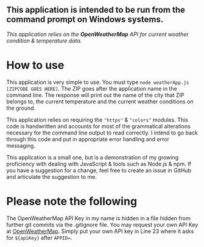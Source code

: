 ## This application is intended to be run from the command prompt on Windows systems.

*This application relies on the **OpenWeatherMap** API for current weather condition & temperature data.*

# How to use

This application is very simple to use. You must type `node weatherApp.js [ZIPCODE GOES HERE]`. The ZIP goes after
the application name in the command line. The response will print out the name of the city that ZIP belongs to, the current temperature
and the current weather conditions on the ground.

This application relies on requiring the `"https"` & `"colors"` modules. This code is handwritten and accounts for most of the
grammatical alterations necessary for the command line output to read correctly. I intend to go back through this code and put in
appropriate error handling and error messaging.

This application is a small one, but is a demonstration of my growing proficiency with dealing with JavaScript & tools such as Node.js & npm.
If you have a suggestion for a change, feel free to create an issue in GitHub and articulate the suggestion to me.

# Please note the following

The OpenWeatherMap API Key in my name is hidden in a file hidden from further git commits via the .gitignore file. You may request your own API Key at
[OpenWeatherMap](https://openweathermap.org/api). Simply put your own API key in Line 23 where it asks for `${apiKey}` after `APPID=`.